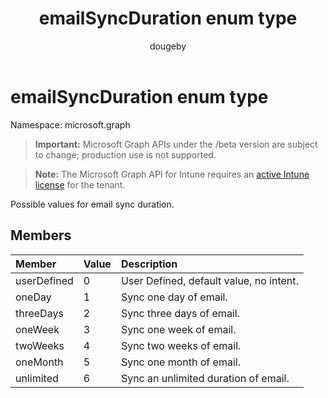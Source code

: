 ﻿---
title: "emailSyncDuration enum type"
description: "Possible values for email sync duration."
author: "dougeby"
localization_priority: Normal
ms.prod: "intune"
doc_type: enumPageType
---

# emailSyncDuration enum type

Namespace: microsoft.graph

> **Important:** Microsoft Graph APIs under the /beta version are subject to change; production use is not supported.

> **Note:** The Microsoft Graph API for Intune requires an [active Intune license](https://go.microsoft.com/fwlink/?linkid=839381) for the tenant.

Possible values for email sync duration.

## Members

| Member      | Value | Description                             |
| :---------- | :---- | :-------------------------------------- |
| userDefined | 0     | User Defined, default value, no intent. |
| oneDay      | 1     | Sync one day of email.                  |
| threeDays   | 2     | Sync three days of email.               |
| oneWeek     | 3     | Sync one week of email.                 |
| twoWeeks    | 4     | Sync two weeks of email.                |
| oneMonth    | 5     | Sync one month of email.                |
| unlimited   | 6     | Sync an unlimited duration of email.    |
